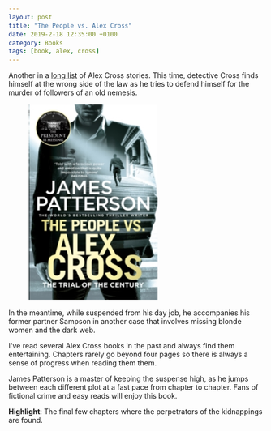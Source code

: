 ```yaml
---
layout: post
title: "The People vs. Alex Cross"
date: 2019-2-18 12:35:00 +0100
category: Books
tags: [book, alex, cross]
---
```


Another in a [long list][crossbiblio] of Alex Cross stories. This time, detective Cross finds himself at the wrong side of the law as he tries to defend himself for the murder of followers of an old nemesis.

<figure>
	<img src="/images/2019/2/alex-cross.png" width="254" />
</figure>

In the meantime, while suspended from his day job, he accompanies his former partner Sampson in another case that involves missing blonde women and the dark web.

I've read several Alex Cross books in the past and always find them entertaining. Chapters rarely go beyond four pages so there is always a sense of progress when reading them them. 

James Patterson is a master of keeping the suspense high, as he jumps between each different plot at a fast pace from chapter to chapter. Fans of fictional crime and easy reads will enjoy this book.

**Highlight**: The final few chapters where the perpetrators of the kidnappings are found.

[crossbiblio]:https://en.wikipedia.org/wiki/Alex_Cross_(novel_series)#Book_List